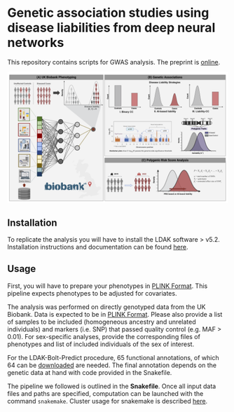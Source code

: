 # Genetic association studies using disease liabilities from deep neural networks

This repository contains scripts for GWAS analysis. The preprint is [online](https://www.medrxiv.org/content/10.1101/2023.01.18.23284383v1). 

<img src="blob/overview.png" width="800" >

## Installation

To replicate the analysis you will have to install the LDAK software > v5.2. Installation instructions and documentation can be found [here](https://dougspeed.com/).

## Usage

First, you will have to prepare your phenotypes in [PLINK Format](https://www.cog-genomics.org/plink/2.0/input#pheno). This pipeline expects phenotypes to be adjusted for covariates. 

The analysis was performed on directly genotyped data from the UK Biobank. Data is expected to be in [PLINK Format](https://www.cog-genomics.org/plink/1.9/formats#bed). Please also provide a list of samples to be included (homogeneous ancestry and unrelated individuals) and markers (i.e. SNP) that passed quality control (e.g. MAF > 0.01). For sex-specific analyses, provide the corresponding files of phenotypes and list of included individuals of the sex of interest.

For the LDAK-Bolt-Predict procedure, 65 functional annotations, of which 64 can be [downloaded](http://dougspeed.com/bldldak/) are needed. The final annotation depends on the genetic data at hand with code provided in the Snakefile.

The pipeline we followed is outlined in the **Snakefile**. Once all input data files and paths are specified, computation can be launched with the command ```snakemake```. Cluster usage for snakemake is described [here](https://snakemake.readthedocs.io/en/stable/executing/cluster.html).


